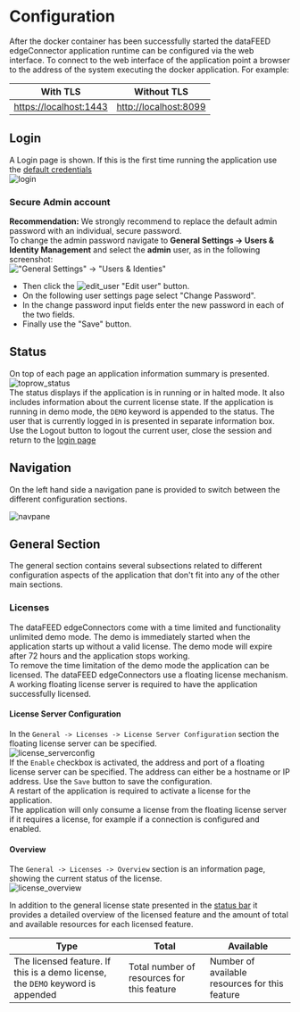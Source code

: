 # Configuration

After the docker container has been successfully started the dataFEED edgeConnector application runtime can be configured via the web interface. To connect to the web interface of the application point a browser to the address of the system executing the docker application. For example:  

| With TLS | Without TLS |
| --- | --- |
| [https://localhost:1443](https://localhost:1443) | [http://localhost:8099](http://localhost:8099) |

## Login
A Login page is shown. If this is the first time running the application use the [default credentials](defaults.md)  
![login](../documentation_pics/login.png)

### Secure Admin account

**Recommendation:**
We strongly recommend to replace the default admin password with an individual, secure password.  
To change the admin password navigate to **General Settings -> Users & Identity Management** and select the **admin** user, as in the following screenshot:  
!["General Settings" -> "Users & Identies"](../documentation_pics/edit-admin1.png)
  - Then click the ![edit_user](../documentation_pics/edit_user.png) "Edit user" button.
  - On the following user settings page select "Change Password".
  - In the change password input fields enter the new password in each of the two fields.
  - Finally use the "Save" button.

## Status
On top of each page an application information summary is presented.  
![toprow_status](../documentation_pics/toprow_status.png)  
The status displays if the application is in running or in halted mode. It also includes information about the current license state. If the application is running in demo mode, the `DEMO` keyword is appended to the status.
The user that is currently logged in is presented in separate information box.
Use the Logout button to logout the current user, close the session and return to the [login page](#login)  

## Navigation
On the left hand side a navigation pane is provided to switch between the different configuration sections.  

![navpane](../documentation_pics/navpane.png)

## General Section
The general section contains several subsections related to different configuration aspects of the application that don't fit into any of the other main sections.

### Licenses
The dataFEED edgeConnectors come with a time limited and functionality unlimited demo mode. The demo is immediately started when the application starts up without a valid license. The demo mode will expire after 72 hours and the application stops working.  
To remove the time limitation of the demo mode the application can be licensed. The dataFEED edgeConnectors use a floating license mechanism. A working floating license server is required to have the application successfully licensed.  

#### License Server Configuration
In the `General -> Licenses -> License Server Configuration` section the floating license server can be specified.  
![license_serverconfig](../documentation_pics/license_serverconfig.png)  
If the `Enable` checkbox is activated, the address and port of a floating license server can be specified. The address can either be a hostname or IP address. Use the `Save` button to save the configuration.  
A restart of the application is required to activate a license for the application.  
The application will only consume a license from the floating license server if it requires a license, for example if a connection is configured and enabled.  

#### Overview
The `General -> Licenses -> Overview` section is an information page, showing the current status of the license.  
![license_overview](../documentation_pics/license_overview.png)

In addition to the general license state presented in the [status bar](#status) it provides a detailed overview of the licensed feature and the amount of total and available resources for each licensed feature.  

| Type | Total | Available |
| --- | --- | --- |
| The licensed feature. If this is a demo license, the `DEMO` keyword is appended | Total number of resources for this feature | Number of available resources for this feature |
